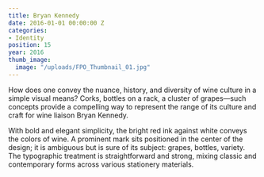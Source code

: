 ```yaml
---
title: Bryan Kennedy
date: 2016-01-01 00:00:00 Z
categories:
- Identity
position: 15
year: 2016
thumb_image:
  image: "/uploads/FPO_Thumbnail_01.jpg"
---
```


How does one convey the nuance, history, and diversity of wine culture in a simple visual means? Corks, bottles on a rack, a cluster of grapes—such concepts provide a compelling way to represent the range of its culture and craft for wine liaison Bryan Kennedy.

With bold and elegant simplicity, the bright red ink against white conveys the colors of wine. A prominent mark sits positioned in the center of the design; it is ambiguous but is sure of its subject: grapes, bottles, variety. The typographic treatment is straightforward and strong, mixing classic and contemporary forms across various stationery materials.